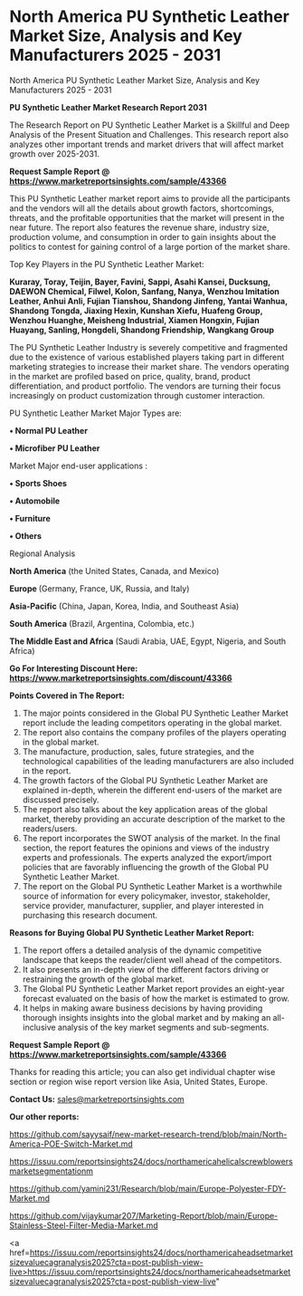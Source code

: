# North America PU Synthetic Leather Market Size, Analysis and Key Manufacturers 2025 - 2031
North America PU Synthetic Leather Market Size, Analysis and Key Manufacturers 2025 - 2031

<strong>PU Synthetic Leather Market Research Report 2031</strong>

The Research Report on PU Synthetic Leather Market is a Skillful and Deep Analysis of the Present Situation and Challenges. This research report also analyzes other important trends and market drivers that will affect market growth over 2025-2031.

<strong>Request Sample Report @ <a href=https://www.marketreportsinsights.com/sample/43366>https://www.marketreportsinsights.com/sample/43366</a></strong>

This PU Synthetic Leather market report aims to provide all the participants and the vendors will all the details about growth factors, shortcomings, threats, and the profitable opportunities that the market will present in the near future. The report also features the revenue share, industry size, production volume, and consumption in order to gain insights about the politics to contest for gaining control of a large portion of the market share.

Top Key Players in the PU Synthetic Leather Market:

<strong>Kuraray, Toray, Teijin, Bayer, Favini, Sappi, Asahi Kansei, Ducksung, DAEWON Chemical, Filwel, Kolon, Sanfang, Nanya, Wenzhou Imitation Leather, Anhui Anli, Fujian Tianshou, Shandong Jinfeng, Yantai Wanhua, Shandong Tongda, Jiaxing Hexin, Kunshan Xiefu, Huafeng Group, Wenzhou Huanghe, Meisheng Industrial, Xiamen Hongxin, Fujian Huayang, Sanling, Hongdeli, Shandong Friendship, Wangkang Group</strong>

The PU Synthetic Leather Industry is severely competitive and fragmented due to the existence of various established players taking part in different marketing strategies to increase their market share. The vendors operating in the market are profiled based on price, quality, brand, product differentiation, and product portfolio. The vendors are turning their focus increasingly on product customization through customer interaction.

PU Synthetic Leather Market Major Types are:

<strong>•  Normal PU Leather

•  Microfiber PU Leather</strong>

Market Major end-user applications :

<strong>•  Sports Shoes

•  Automobile

•  Furniture

•  Others</strong>

Regional Analysis

</u><strong><b>North America</b></strong> (the United States, Canada, and Mexico)

<strong><b>Europe </b></strong>(Germany, France, UK, Russia, and Italy)

<strong><b>Asia-Pacific</b></strong> (China, Japan, Korea, India, and Southeast Asia)

<strong><b>South America</b></strong> (Brazil, Argentina, Colombia, etc.)

<strong><b>The Middle East and Africa</b></strong> (Saudi Arabia, UAE, Egypt, Nigeria, and South Africa)

<strong>Go For Interesting Discount Here: <a href=https://www.marketreportsinsights.com/discount/43366>https://www.marketreportsinsights.com/discount/43366</a></strong>

<strong>Points Covered in The Report:</strong>
<ol>
  <li>The major points considered in the Global PU Synthetic Leather Market report include the leading competitors operating in the global market.</li>
  <li>The report also contains the company profiles of the players operating in the global market.</li>
  <li>The manufacture, production, sales, future strategies, and the technological capabilities of the leading manufacturers are also included in the report.</li>
  <li>The growth factors of the Global PU Synthetic Leather Market are explained in-depth, wherein the different end-users of the market are discussed precisely.</li>
  <li>The report also talks about the key application areas of the global market, thereby providing an accurate description of the market to the readers/users.</li>
  <li>The report incorporates the SWOT analysis of the market. In the final section, the report features the opinions and views of the industry experts and professionals. The experts analyzed the export/import policies that are favorably influencing the growth of the Global PU Synthetic Leather Market.</li>
  <li>The report on the Global PU Synthetic Leather Market is a worthwhile source of information for every policymaker, investor, stakeholder, service provider, manufacturer, supplier, and player interested in purchasing this research document.</li>
</ol>
<strong>Reasons for Buying Global PU Synthetic Leather Market Report:</strong>

<ol>
  <li>The report offers a detailed analysis of the dynamic competitive landscape that keeps the reader/client well ahead of the competitors.</li>
  <li>It also presents an in-depth view of the different factors driving or restraining the growth of the global market.</li>
  <li>The Global PU Synthetic Leather Market report provides an eight-year forecast evaluated on the basis of how the market is estimated to grow.</li>
  <li>It helps in making aware business decisions by having providing thorough insights insights into the global market and by making an all-inclusive analysis of the key market segments and sub-segments.</li>
</ol>
<strong>Request Sample Report @ <a href=https://www.marketreportsinsights.com/sample/43366>https://www.marketreportsinsights.com/sample/43366</a></strong>


Thanks for reading this article; you can also get individual chapter wise section or region wise report version like Asia, United States, Europe.

<strong>Contact Us:</strong>
sales@marketreportsinsights.com

<strong>Our other reports:</strong>

<a href=https://github.com/sayysaif/new-market-research-trend/blob/main/North-America-POE-Switch-Market.md>https://github.com/sayysaif/new-market-research-trend/blob/main/North-America-POE-Switch-Market.md</a>

<a href=https://issuu.com/reportsinsights24/docs/northamericahelicalscrewblowersmarketsegmentationm>https://issuu.com/reportsinsights24/docs/northamericahelicalscrewblowersmarketsegmentationm</a>

<a href=https://github.com/yamini231/Research/blob/main/Europe-Polyester-FDY-Market.md>https://github.com/yamini231/Research/blob/main/Europe-Polyester-FDY-Market.md</a>

<a href=https://github.com/vijaykumar207/Marketing-Report/blob/main/Europe-Stainless-Steel-Filter-Media-Market.md>https://github.com/vijaykumar207/Marketing-Report/blob/main/Europe-Stainless-Steel-Filter-Media-Market.md</a>

<a href=https://issuu.com/reportsinsights24/docs/northamericaheadsetmarketsizevaluecagranalysis2025?cta=post-publish-view-live>https://issuu.com/reportsinsights24/docs/northamericaheadsetmarketsizevaluecagranalysis2025?cta=post-publish-view-live</a>"

